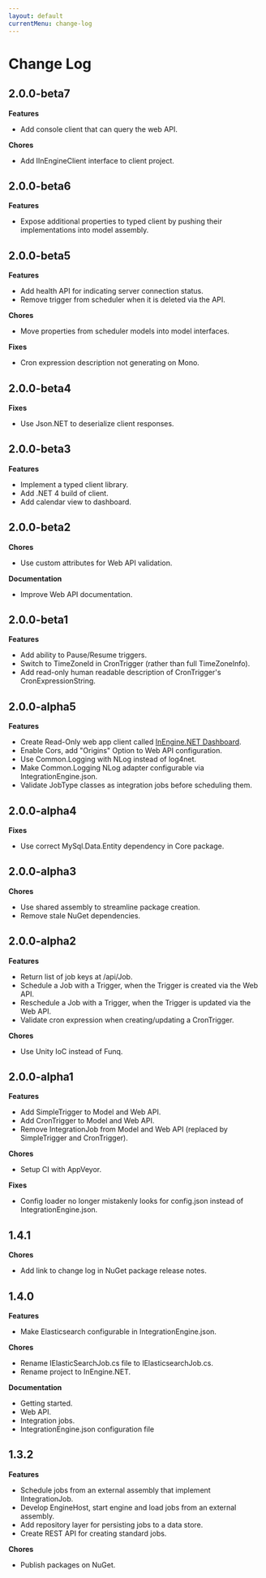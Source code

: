 ```yaml
---
layout: default
currentMenu: change-log
---
```


# Change Log

## 2.0.0-beta7

__Features__
* Add console client that can query the web API.

__Chores__
* Add IInEngineClient interface to client project.

## 2.0.0-beta6

__Features__
* Expose additional properties to typed client by pushing their implementations into model assembly.

## 2.0.0-beta5

__Features__
* Add health API for indicating server connection status.
* Remove trigger from scheduler when it is deleted via the API.

__Chores__
* Move properties from scheduler models into model interfaces.

__Fixes__
* Cron expression description not generating on Mono.

## 2.0.0-beta4

__Fixes__
* Use Json.NET to deserialize client responses.

## 2.0.0-beta3

__Features__
* Implement a typed client library.
* Add .NET 4 build of client.
* Add calendar view to dashboard.

## 2.0.0-beta2

__Chores__
* Use custom attributes for Web API validation.

__Documentation__
* Improve Web API documentation.

## 2.0.0-beta1

__Features__
* Add ability to Pause/Resume triggers.
* Switch to TimeZoneId in CronTrigger (rather than full TimeZoneInfo).
* Add read-only human readable description of CronTrigger's CronExpressionString.

## 2.0.0-alpha5

__Features__
* Create Read-Only web app client called [InEngine.NET Dashboard](https://github.com/ethanhann/InEngine.NET-Dashboard).
* Enable Cors, add "Origins" Option to Web API configuration.
* Use Common.Logging with NLog instead of log4net.
* Make Common.Logging NLog adapter configurable via IntegrationEngine.json.
* Validate JobType classes as integration jobs before scheduling them.

## 2.0.0-alpha4

__Fixes__
* Use correct MySql.Data.Entity dependency in Core package.

## 2.0.0-alpha3

__Chores__
* Use shared assembly to streamline package creation.
* Remove stale NuGet dependencies.

## 2.0.0-alpha2

__Features__
* Return list of job keys at /api/Job.
* Schedule a Job with a Trigger, when the Trigger is created via the Web API.
* Reschedule a Job with a Trigger, when the Trigger is updated via the Web API.
* Validate cron expression when creating/updating a CronTrigger.

__Chores__
* Use Unity IoC instead of Funq.

## 2.0.0-alpha1

__Features__
* Add SimpleTrigger to Model and Web API.
* Add CronTrigger to Model and Web API.
* Remove IntegrationJob from Model and Web API (replaced by SimpleTrigger and CronTrigger).

__Chores__
* Setup CI with AppVeyor.

__Fixes__
* Config loader no longer mistakenly looks for config.json instead of IntegrationEngine.json.

## 1.4.1

__Chores__
* Add link to change log in NuGet package release notes.

## 1.4.0

__Features__
* Make Elasticsearch configurable in IntegrationEngine.json.

__Chores__
* Rename IElasticSearchJob.cs file to IElasticsearchJob.cs.
* Rename project to InEngine.NET.

__Documentation__
* Getting started.
* Web API.
* Integration jobs.
* IntegrationEngine.json configuration file

## 1.3.2

__Features__
* Schedule jobs from an external assembly that implement IIntegrationJob.
* Develop EngineHost, start engine and load jobs from an external assembly.
* Add repository layer for persisting jobs to a data store.
* Create REST API for creating standard jobs.

__Chores__
* Publish packages on NuGet.

